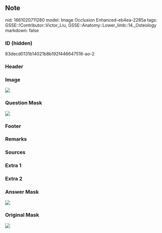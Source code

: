 ## Note
nid: 1661020711280
model: Image Occlusion Enhanced-eb4ea-2285a
tags: GSSE::!Contributor::Victor_Liu, GSSE::Anatomy::Lower_limb::14._Osteology
markdown: false

### ID (hidden)
83decd0131b14021b8b192f446647516-ao-2

### Header


### Image
<img src="tmppmpad434.png">

### Question Mask
<img src="83decd0131b14021b8b192f446647516-ao-2-Q.svg">

### Footer


### Remarks


### Sources


### Extra 1


### Extra 2


### Answer Mask
<img src="83decd0131b14021b8b192f446647516-ao-2-A.svg">

### Original Mask
<img src="83decd0131b14021b8b192f446647516-ao-O.svg">
